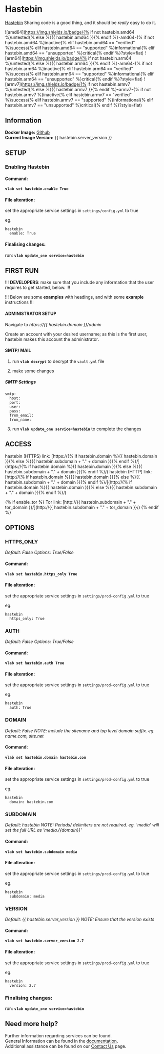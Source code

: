 # Hastebin

[Hastebin](https://hastebin.com/about.md) Sharing code is a good thing, and it should be _really_ easy to do it.

![amd64](https://img.shields.io/badge/{% if not hastebin.amd64 %}untested{% else %}{{ hastebin.amd64 }}{% endif %}-amd64-{% if not hastebin.amd64 %}inactive{% elif hastebin.amd64 == "verified" %}success{% elif hastebin.amd64 == "supported" %}informational{% elif hastebin.amd64 == "unsupported" %}critical{% endif %}?style=flat)
![arm64](https://img.shields.io/badge/{% if not hastebin.arm64 %}untested{% else %}{{ hastebin.arm64 }}{% endif %}-arm64-{% if not hastebin.arm64 %}inactive{% elif hastebin.arm64 == "verified" %}success{% elif hastebin.arm64 == "supported" %}informational{% elif hastebin.arm64 == "unsupported" %}critical{% endif %}?style=flat)
![armv7](https://img.shields.io/badge/{% if not hastebin.armv7 %}untested{% else %}{{ hastebin.armv7 }}{% endif %}-armv7-{% if not hastebin.armv7 %}inactive{% elif hastebin.armv7 == "verified" %}success{% elif hastebin.armv7 == "supported" %}informational{% elif hastebin.armv7 == "unsupported" %}critical{% endif %}?style=flat)

## Information


**Docker Image:** [Github](https://github.com/seejohnrun/haste-server)  
**Current Image Version:** {{ hastebin.server_version }}

## SETUP

### Enabling Hastebin

#### Command:

**`vlab set hastebin.enable True`**

#### File alteration:

set the appropriate service settings in `settings/config.yml` to true

eg.
```
hastebin
  enable: True
```

#### Finalising changes:

run: **`vlab update_one service=hastebin`**

## FIRST RUN

!!! **DEVELOPERS**: make sure that you include any information that the user requires to get started, below. !!!

!!! Below are some **examples** with headings, and with some **example** instructions !!!

#### ADMINISTRATOR SETUP

Navigate to *https://{{ hastebin.domain }}/admin*

Create an account with your desired username; as this is the first user, hastebin makes this account the administrator.

#### SMTP/ MAIL

1. run **`vlab decrypt`** to decrypt the `vault.yml` file

2. make some changes


##### SMTP Settings
```
smtp:
  host:
  port:
  user:
  pass:
  from_email:
  from_name:
```

3. run **`vlab update_one service=hastebin`** to complete the changes


## ACCESS

hastebin (HTTPS) link: [https://{% if hastebin.domain %}{{ hastebin.domain }}{% else %}{{ hastebin.subdomain + "." + domain }}{% endif %}/](https://{% if hastebin.domain %}{{ hastebin.domain }}{% else %}{{ hastebin.subdomain + "." + domain }}{% endif %}/)
hastebin (HTTP) link: [http://{% if hastebin.domain %}{{ hastebin.domain }}{% else %}{{ hastebin.subdomain + "." + domain }}{% endif %}/](http://{% if hastebin.domain %}{{ hastebin.domain }}{% else %}{{ hastebin.subdomain + "." + domain }}{% endif %}/)

{% if enable_tor %}
Tor link: [http://{{ hastebin.subdomain + "." + tor_domain }}/](http://{{ hastebin.subdomain + "." + tor_domain }}/)
{% endif %}

## OPTIONS

### HTTPS_ONLY
*Default: False*
*Options: True/False*

#### Command:

**`vlab set hastebin.https_only True`**

#### File alteration:

set the appropriate service settings in `settings/prod-config.yml` to true

eg.
```
hastebin
  https_only: True
```

### AUTH
*Default: False*
*Options: True/False*

#### Command:

**`vlab set hastebin.auth True`**

#### File alteration:

set the appropriate service settings in `settings/prod-config.yml` to true

eg.
```
hastebin
  auth: True
```

### DOMAIN
*Default: False*
*NOTE: include the sitename and top level domain suffix. eg. name.com, site.net*

#### Command:

**`vlab set hastebin.domain hastebin.com`**

#### File alteration:

set the appropriate service settings in `settings/prod-config.yml` to true

eg.
```
hastebin
  domain: hastebin.com
```

### SUBDOMAIN
*Default: hastebin*
*NOTE: Periods/ delimiters are not required. eg. 'media' will set the full URL as 'media.{{domain}}'*

#### Command:

**`vlab set hastebin.subdomain media`**

#### File alteration:

set the appropriate service settings in `settings/prod-config.yml` to true

eg.
```
hastebin
  subdomain: media
```

### VERSION
*Default: {{  hastebin.server_version  }}*
*NOTE: Ensure that the version exists*

#### Command:

**`vlab set hastebin.server_version 2.7`**

#### File alteration:

set the appropriate service settings in `settings/prod-config.yml` to true

eg.
```
hastebin
  version: 2.7
```

### Finalising changes:

run: **`vlab update_one service=hastebin`**

## Need more help?
Further information regarding services can be found. \
General Information can be found in the [documentation](https://vivumlab.com/docs). \
Additional assistance can be found on our [Contact Us](https://vivumlab.com/docs/contact) page.

